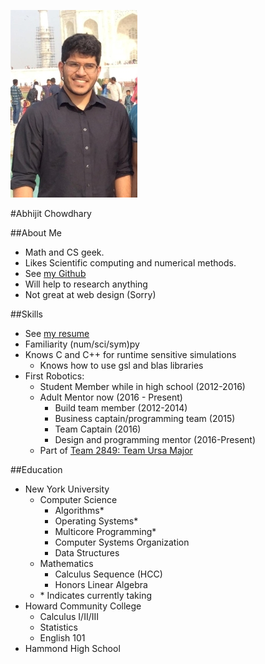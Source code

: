 ![](Resources/Images/profilepic.jpg)

#Abhijit Chowdhary

##About Me
- Math and CS geek.
- Likes Scientific computing and numerical methods.
- See [my Github](https://www.github.com/TrostAft)
- Will help to research anything
- Not great at web design (Sorry)

##Skills
- See [my resume](Resources/Resume/Resume.pdf)
- Familiarity (num/sci/sym)py
- Knows C and C++ for runtime sensitive simulations
    - Knows how to use gsl and blas libraries
- First Robotics:
    - Student Member while in high school (2012-2016)
    - Adult Mentor now (2016 - Present)
        - Build team member (2012-2014)
        - Business captain/programming team (2015)
        - Team Captain (2016)
        - Design and programming mentor (2016-Present)
    - Part of [Team 2849: Team Ursa Major](http://hammondursamajor.org/)

##Education
- New York University
    - Computer Science
        - Algorithms*
        - Operating Systems*
        - Multicore Programming*
        - Computer Systems Organization
        - Data Structures
    - Mathematics
        - Calculus Sequence (HCC)
        - Honors Linear Algebra
    - \* Indicates currently taking
- Howard Community College
    - Calculus I/II/III
    - Statistics
    - English 101
- Hammond High School
